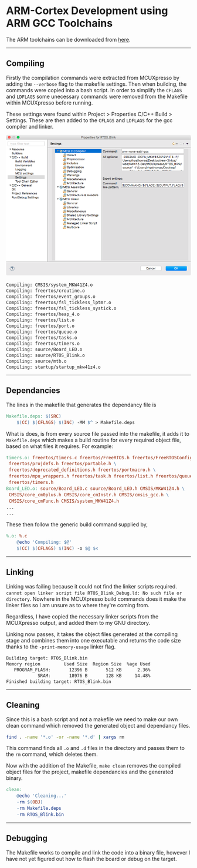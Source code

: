 # ARM-Cortex Development using ARM GCC Toolchains

The ARM toolchains can be downloaded from [here](https://developer.arm.com/open-source/gnu-toolchain/gnu-rm).

---

## Compiling

Firstly the compilation commands were extracted from MCUXpresso by adding the `--verbose` flag to the makefile settings. Then when building, the commands were copied into a bash script. In order to simplify the `CFLAGS` and `LDFLAGS` some unecessary commands were removed from the Makefile within MCUXpresso before running.

These settings were found within Project > Properties C/C++ Build > Settings. These are then added to the `CFLAGS` and `LDFLAGS` for the gcc compiler and linker.

![Make Settings](img/make-settings.png)

```
Compiling: CMSIS/system_MKW41Z4.o
Compiling: freertos/croutine.o
Compiling: freertos/event_groups.o
Compiling: freertos/fsl_tickless_lptmr.o
Compiling: freertos/fsl_tickless_systick.o
Compiling: freertos/heap_4.o
Compiling: freertos/list.o
Compiling: freertos/port.o
Compiling: freertos/queue.o
Compiling: freertos/tasks.o
Compiling: freertos/timers.o
Compiling: source/Board_LED.o
Compiling: source/RTOS_Blink.o
Compiling: source/mtb.o
Compiling: startup/startup_mkw41z4.o
```

---

## Dependancies

The lines in the makefile that generates the dependancy file is

```makefile
Makefile.deps: $(SRC)
	$(CC) $(CFLAGS) $(INC) -MM $^ > Makefile.deps
```

What is does, is from every source file passed into the makefile, it adds it to `Makefile.deps` which makes a build routine for every required object file, based on what files it requires. For example:

```makefile
timers.o: freertos/timers.c freertos/FreeRTOS.h freertos/FreeRTOSConfig.h \
 freertos/projdefs.h freertos/portable.h \
 freertos/deprecated_definitions.h freertos/portmacro.h \
 freertos/mpu_wrappers.h freertos/task.h freertos/list.h freertos/queue.h \
 freertos/timers.h
Board_LED.o: source/Board_LED.c source/Board_LED.h CMSIS/MKW41Z4.h \
 CMSIS/core_cm0plus.h CMSIS/core_cmInstr.h CMSIS/cmsis_gcc.h \
 CMSIS/core_cmFunc.h CMSIS/system_MKW41Z4.h
...
...
```

These then follow the generic build command supplied by,

```makefile
%.o: %.c
	@echo 'Compiling: $@'
	$(CC) $(CFLAGS) $(INC) -o $@ $<
```

---

## Linking

Linking was failing because it could not find the linker scripts required. `cannot open linker script file RTOS_Blink_Debug.ld: No such file or directory`. Nowhere in the MCUXpresso build commands does it make the linker files so I am unsure as to where they're coming from.

Regardless, I have copied the necessary linker scripts from the MCUXpresso output, and added them to my GNU directory.

Linking now passes, it takes the object files generated at the compiling stage and combines them into one executable and returns the code size thanks to the `-print-memory-usage` linker flag.

```
Building target: RTOS_Blink.bin
Memory region         Used Size  Region Size  %age Used
   PROGRAM_FLASH:       12396 B       512 KB      2.36%
            SRAM:       18976 B       128 KB     14.48%
Finished building target: RTOS_Blink.bin
```

---

## Cleaning

Since this is a bash script and not a makefile we need to make our own clean command which removed the generated object and dependancy files.

```bash
find . -name '*.o' -or -name '*.d' | xargs rm
```

This command finds all `.o` and `.d` files in the directory and passes them to the `rm` command, which deletes them.

Now with the addition of the Makefile, `make clean` removes the compiled object files for the project, makefile dependancies and the generated binary.

```makefile
clean:
	@echo 'Cleaning...'
	-rm $(OBJ)
	-rm Makefile.deps
	-rm RTOS_Blink.bin
```

---

## Debugging

The Makefile works to compile and link the code into a binary file, however I have not yet figured out how to flash the board or debug on the target.
